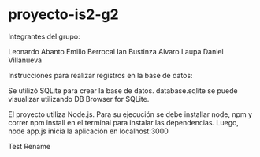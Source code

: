 # proyecto-is2-g2

Integrantes del grupo:

Leonardo Abanto
Emilio Berrocal
Ian Bustinza
Alvaro Laupa
Daniel Villanueva


Instrucciones para realizar registros en la base de datos:

Se utilizó SQLite para crear la base de datos. database.sqlite se puede visualizar utilizando DB Browser for SQLite.

El proyecto utiliza Node.js. Para su ejecución se debe installar node, npm y correr npm install en el terminal para instalar las dependencias. Luego, node app.js inicia la aplicación en localhost:3000

Test Rename